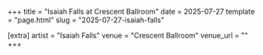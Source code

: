 +++
title = "Isaiah Falls at Crescent Ballroom"
date = 2025-07-27
template = "page.html"
slug = "2025-07-27-isaiah-falls"

[extra]
artist = "Isaiah Falls"
venue = "Crescent Ballroom"
venue_url = ""
+++
